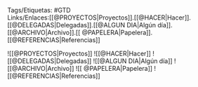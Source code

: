 Tags/Etiquetas: #GTD  
Links/Enlaces:[[@PROYECTOS|Proyectos]].[[@HACER|Hacer]].[[@DELEGADAS|Delegadas]].[[@ALGUN DIA|Algún día]].[[@ARCHIVO|Archivo]].[[ @PAPELERA|Papelera]].[[@REFERENCIAS|Referencias]]

![[@PROYECTOS|Proyectos]]
![[@HACER|Hacer]]
![[@DELEGADAS|Delegadas]]
![[@ALGUN DIA|Algún día]]
![[@ARCHIVO|Archivo]]
![[ @PAPELERA|Papelera]]
![[@REFERENCIAS|Referencias]]

